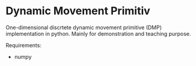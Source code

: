 Dynamic Movement Primitiv
=========================

One-dimensional discrtete dynamic movement primitive (DMP) implementation in python. Mainly for demonstration and teaching purpose.

Requirements:

* numpy 
